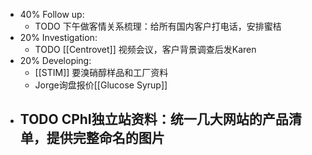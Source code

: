 - 40% Follow up:
	- TODO 下午做客情关系梳理：给所有国内客户打电话，安排蜜桔
- 20% Investigation:
	- TODO [[Centrovet]] 视频会议，客户背景调查后发Karen
- 20% Developing:
	- [[STIM]] 要溴硝醇样品和工厂资料
	- Jorge询盘报价[[Glucose Syrup]]
- TODO CPhI独立站资料：统一几大网站的产品清单，提供完整命名的图片
	-
